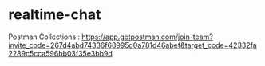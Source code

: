# realtime-chat

Postman Collections : https://app.getpostman.com/join-team?invite_code=267d4abd74336f68995d0a781d46abef&target_code=42332fa2289c5cca596bb03f35e3bb9d
